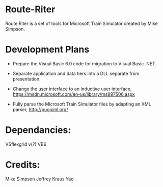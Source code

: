# Route-Riter
 Route Riter is a set of tools for Microsoft Train Simulator created by Mike Simpson.

# Development Plans
- Prepare the Visual Basic 6.0 code for migration to Visual Basic .NET.

- Separate application and data tiers into a DLL separate from presentation.

- Change the user interface to an inductive user interface, https://msdn.microsoft.com/en-us/library/ms997506.aspx

- Fully parse the Microsoft Train Simulator files by adapting an XML parser, http://pugixml.org/

# Dependancies:
VSflexgrid v(?)
VB6

# Credits:
Mike Simpson
Jeffrey Kraus Yao
